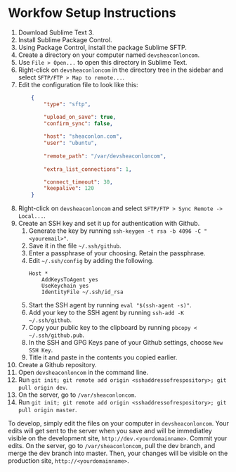 # Workfow Setup Instructions
1. Download Sublime Text 3.
2. Install Sublime Package Control.
3. Using Package Control, install the package Sublime SFTP.
4. Create a directory on your computer named `devsheaconloncom`.
5. Use `File > Open...` to open this directory in Sublime Text.
6. Right-click on `devsheaconloncom` in the directory tree in the sidebar and select `SFTP/FTP > Map to remote...`.
7. Edit the configuration file to look like this:
	```json
		{
		    "type": "sftp",

		    "upload_on_save": true,
		    "confirm_sync": false,
		    
		    "host": "sheaconlon.com",
		    "user": "ubuntu",
		    
		    "remote_path": "/var/devsheaconloncom",
		    
		    "extra_list_connections": 1,

		    "connect_timeout": 30,
		    "keepalive": 120
		}
	```
8. Right-click on `devsheaconloncom` and select `SFTP/FTP > Sync Remote -> Local...`.
9. Create an SSH key and set it up for authentication with Github.
	1. Generate the key by running `ssh-keygen -t rsa -b 4096 -C "<youremail>"`.
	2. Save it in the file `~/.ssh/github`.
	3. Enter a passphrase of your choosing. Retain the passphrase.
	4. Edit `~/.ssh/config` by adding the following.
		```
		Host *
			AddKeysToAgent yes
			UseKeychain yes
			IdentityFile ~/.ssh/id_rsa
		```
	5. Start the SSH agent by running `eval "$(ssh-agent -s)"`.
	6. Add your key to the SSH agent by running `ssh-add -K ~/.ssh/github`.
	7. Copy your public key to the clipboard by running `pbcopy < ~/.ssh/github.pub`.
	8. In the SSH and GPG Keys pane of your Github settings, choose `New SSH Key`.
	9. Title it and paste in the contents you copied earlier.
9. Create a Github repository.
9. Open `devsheaconloncom` in the command line.
10. Run `git init; git remote add origin <sshaddressofrespository>; git pull origin dev`.
13. On the server, go to `/var/sheaconloncom`.
14. Run `git init; git remote add origin <sshaddressofrespository>; git pull origin master`.

To develop, simply edit the files on your computer in `devsheaconloncom`. Your edits will get sent to the server when you save and will be immediatley visible on the development site, `http://dev.<yourdomainname>`. Commit your edits. On the server, go to `/var/sheaconloncom`, pull the dev branch, and merge the dev branch into master. Then, your changes will be visible on the production site, `http://<yourdomainname>`.
